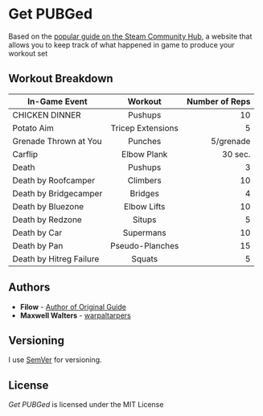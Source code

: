 # Get PUBGed
Based on the [popular guide on the Steam Community Hub](https://steamcommunity.com/sharedfiles/filedetails/?id=1135990522), a website that allows you to keep track of what happened in game to produce your workout set

## Workout Breakdown
| In-Game Event           | Workout             | Number of Reps  |
|-------------------------|:-------------------:|----------------:|
| CHICKEN DINNER          | Pushups             | 10              | 
| Potato Aim              | Tricep Extensions   | 5               |
| Grenade Thrown at You   | Punches             | 5/grenade       |
| Carflip                 | Elbow Plank         | 30 sec.         |
| Death                   | Pushups             | 3               |
| Death by Roofcamper     | Climbers            | 10              |
| Death by Bridgecamper   | Bridges             | 4               |
| Death by Bluezone       | Elbow Lifts         | 10              |
| Death by Redzone        | Situps              | 5               |
| Death by Car            | Supermans           | 10              |
| Death by Pan            | Pseudo-Planches     | 15              |
| Death by Hitreg Failure | Squats              | 5               |

## Authors
* **Filow** - [Author of Original Guide](https://steamcommunity.com/id/Filow)
* **Maxwell Walters** - [warpaltarpers](github.com/warpaltarpers)

## Versioning

I use [SemVer](http://semver.org/) for versioning.

## License

*Get PUBGed* is licensed under the MIT License
